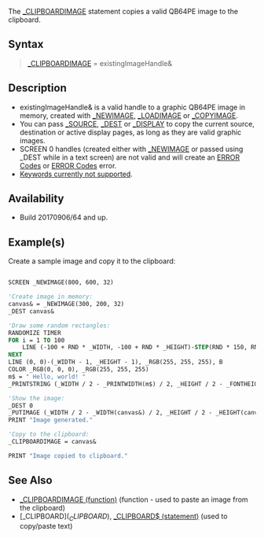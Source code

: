 The [_CLIPBOARDIMAGE](_CLIPBOARDIMAGE) statement copies a valid QB64PE image to the clipboard.

## Syntax

> [_CLIPBOARDIMAGE](_CLIPBOARDIMAGE) = existingImageHandle&

## Description

* existingImageHandle& is a valid handle to a graphic QB64PE image in memory, created with [_NEWIMAGE](_NEWIMAGE), [_LOADIMAGE](_LOADIMAGE) or [_COPYIMAGE](_COPYIMAGE).
* You can pass [_SOURCE](_SOURCE), [_DEST](_DEST) or [_DISPLAY](_DISPLAY) to copy the current source, destination or active display pages, as long as they are valid graphic images.
* SCREEN 0 handles (created either with [_NEWIMAGE](_NEWIMAGE) or passed using _DEST while in a text screen) are not valid and will create an [ERROR Codes](ERROR-Codes) or [ERROR Codes](ERROR-Codes) error.
* [Keywords currently not supported](Keywords-currently-not-supported-by-QB64).

## Availability

* Build 20170906/64 and up.

## Example(s)

Create a sample image and copy it to the clipboard:

```vb

SCREEN _NEWIMAGE(800, 600, 32)

'Create image in memory:
canvas& = _NEWIMAGE(300, 200, 32)
_DEST canvas&

'Draw some random rectangles:
RANDOMIZE TIMER
FOR i = 1 TO 100
    LINE (-100 + RND * _WIDTH, -100 + RND * _HEIGHT)-STEP(RND * 150, RND * 150), _RGB(RND * 255, RND * 255, RND * 255), BF
NEXT
LINE (0, 0)-(_WIDTH - 1, _HEIGHT - 1), _RGB(255, 255, 255), B
COLOR _RGB(0, 0, 0), _RGB(255, 255, 255)
m$ = " Hello, world! "
_PRINTSTRING (_WIDTH / 2 - _PRINTWIDTH(m$) / 2, _HEIGHT / 2 - _FONTHEIGHT / 2), m$

'Show the image:
_DEST 0
_PUTIMAGE (_WIDTH / 2 - _WIDTH(canvas&) / 2, _HEIGHT / 2 - _HEIGHT(canvas&) / 2), canvas&
PRINT "Image generated."

'Copy to the clipboard:
_CLIPBOARDIMAGE = canvas&

PRINT "Image copied to clipboard."

```

## See Also

* [_CLIPBOARDIMAGE (function)](_CLIPBOARDIMAGE-(function)) (function - used to paste an image from the clipboard)
* [_CLIPBOARD$](_CLIPBOARD$), [_CLIPBOARD$ (statement)](_CLIPBOARD$-(statement)) (used to copy/paste text)
